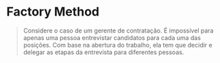 # Factory Method

>Considere o caso de um gerente de contratação. É impossível para apenas uma pessoa entrevistar candidatos para cada uma das posições. Com base na abertura do trabalho, ela tem que decidir e delegar as etapas da entrevista para diferentes pessoas.